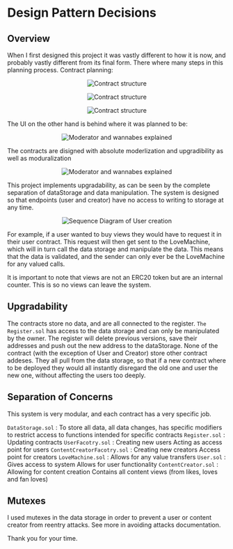 # Design Pattern Decisions

## Overview
When I first designed this project it was vastly different to how it is now, and probably vastly different from its final form. There where many steps in this planning process. 
Contract planning:
<p align="center">  
  <img
   src="https://github.com/Nicca42/MVP/blob/master/img/MVPContractStructureCompleate.JPG" alt="Contract structure"/>
  <br>
</p>
<p align="center">  
  <img
   src="https://github.com/Nicca42/MVP/blob/master/img/ContractPlanning.JPG" alt="Contract structure"/>
  <br>
</p>
<p align="center">  
  <img
   src="https://github.com/Nicca42/MVP/blob/master/img/MVP%20Contract%20structure.JPG" alt="Contract structure"/>
  <br>
</p>
The UI on the other hand is behind where it was planned to be:

<p align="center">  
  <img src="https://github.com/Nicca42/MVP/blob/master/img/UI%20First%20design.JPG" alt="Moderator and wannabes explained"/>
  <br>
</p>

The contracts are disigned with absolute moderlization and upgradibility as well as moduralization

<p align="center">  
  <img src="https://github.com/Nicca42/MVP/blob/master/img/HighLevelOverviewOfMVP.JPG" alt="Moderator and wannabes explained"/>
  <br>
</p>

This project implements upgradability, as can be seen by the complete separation of dataStorage and data manipulation. 
The system is designed so that endpoints (user and creator) have no access to writing to storage at any time. 

<p align="center">  
  <img
   src="https://github.com/Nicca42/MVP/blob/master/img/systemArchitecture.png" alt="Sequence Diagram of User creation"/>
  <br>
</p>

For example, if a user wanted to buy views they would have to request it in their user contract. 
This request will then get sent to the LoveMachine, which will in turn call the data storage and manipulate the data. 
This means that the data is validated, and the sender can only ever be the LoveMachine for any valued calls. 

It is important to note that views are not an ERC20 token but are an internal counter. This is so no views can leave the system. 

## Upgradability 
The contracts store no data, and are all connected to the register. `The Register.sol` has access to the data storage and can only be manipulated by the owner. The register will delete previous versions, save their addresses and push out the new address to the dataStorage. 
None of the contract (with the exception of User and Creator) store other contract addeses. They all pull from the data storage, so that if a new contract where to be deployed they would all instantly disregard the old one and user the new one, without affecting the users too deeply. 

## Separation of Concerns
This system is very modular, and each contract has a very specific job. 

  `DataStorage.sol`       : To store all data, 
                            all data changes,
                            has specific modifiers to restrict access to functions intended for     specific contracts
`Register.sol`            : Updating contracts
`UserFacotry.sol`         : Creating new users 
                            Acting as access point for users
`ContentCreatorFacotry.sol` : Creating new creators
                            Access point for creators
`LoveMachine.sol`         : Allows for any value transfers
`User.sol`                : Gives access to system
                            Allows for user functionality
`ContentCreator.sol`      : Allowing for content creation
                            Contains all content views (from likes, loves and fan loves)

## Mutexes
I used mutexes in the data storage in order to prevent a user or content creator from reentry attacks. See more in avoiding attacks documentation. 

Thank you for your time.



